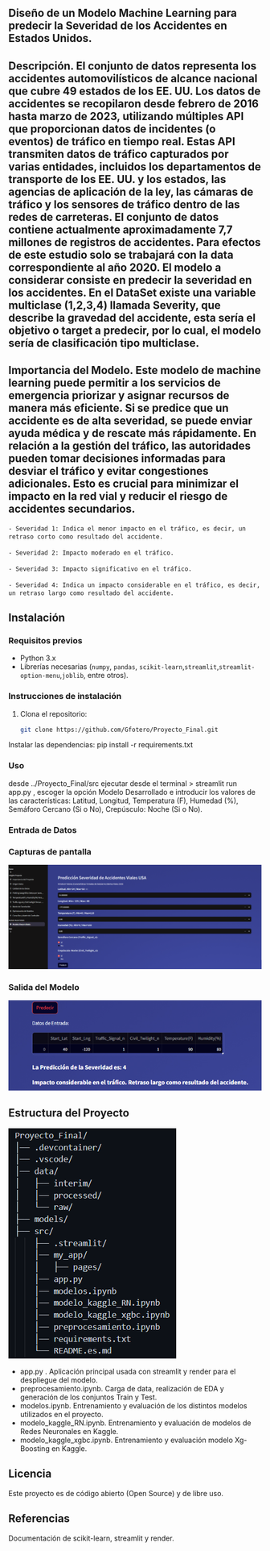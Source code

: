 ## Diseño de un Modelo Machine Learning para predecir la Severidad de los Accidentes en Estados Unidos. 

## Descripción. El conjunto de datos representa los accidentes automovilísticos de alcance nacional que cubre 49 estados de los EE. UU. Los datos de accidentes se recopilaron desde febrero de 2016 hasta marzo de 2023, utilizando múltiples API que proporcionan datos de incidentes (o eventos) de tráfico en tiempo real. Estas API transmiten datos de tráfico capturados por varias entidades, incluidos los departamentos de transporte de los EE. UU. y los estados, las agencias de aplicación de la ley, las cámaras de tráfico y los sensores de tráfico dentro de las redes de carreteras. El conjunto de datos contiene actualmente aproximadamente 7,7 millones de registros de accidentes. **Para efectos de este estudio solo se trabajará con la data correspondiente al año 2020**. El modelo a considerar consiste en predecir la severidad en los accidentes. En el DataSet existe una variable multiclase (1,2,3,4) llamada Severity, que describe la gravedad del accidente, esta sería el objetivo o target a predecir, por lo cual, el **modelo sería de clasificación tipo multiclase**.

## Importancia del Modelo. Este modelo de machine learning puede permitir a los servicios de emergencia priorizar y asignar recursos de manera más eficiente. Si se predice que un accidente es de alta severidad, se puede enviar ayuda médica y de rescate más rápidamente. En relación a la gestión del tráfico, las autoridades pueden tomar decisiones informadas para desviar el tráfico y evitar congestiones adicionales. Esto es crucial para minimizar el impacto en la red vial y reducir el riesgo de accidentes secundarios.

    - Severidad 1: Indica el menor impacto en el tráfico, es decir, un retraso corto como resultado del accidente.

    - Severidad 2: Impacto moderado en el tráfico.

    - Severidad 3: Impacto significativo en el tráfico.

    - Severidad 4: Indica un impacto considerable en el tráfico, es decir, un retraso largo como resultado del accidente.

## Instalación

### Requisitos previos
- Python 3.x
- Librerías necesarias (`numpy`, `pandas`, `scikit-learn`,`streamlit`,`streamlit-option-menu`,`joblib`, entre otros).
### Instrucciones de instalación
1. Clona el repositorio:
   ```bash
   git clone https://github.com/Gfotero/Proyecto_Final.git
   ```

Instalar las dependencias:
pip install -r requirements.txt

### Uso
desde ../Proyecto_Final/src ejecutar desde el terminal > streamlit run app.py , escoger la opción Modelo Desarrollado e introducir los valores de las características: Latitud, Longitud, Temperatura (F), Humedad (%), Semáforo Cercano (Si o No), Crepúsculo: Noche (Si o No). 

### Entrada de Datos

### Capturas de pantalla
![alt text](image.png)

### Salida del Modelo

![alt text](image-1.png)


## Estructura del Proyecto

![alt text](image-2.png)

- app.py . Aplicación principal usada con streamlit y render para el despliegue del modelo.
- preprocesamiento.ipynb. Carga de data, realización de EDA y generación de los conjuntos Train y Test.
- modelos.ipynb. Entrenamiento y evaluación de los distintos modelos utilizados en el proyecto.
- modelo_kaggle_RN.ipynb. Entrenamiento y evaluación de modelos de Redes Neuronales en Kaggle.
- modelo_kaggle_xgbc.ipynb. Entrenamiento y evaluación modelo Xg-Boosting en Kaggle.

## Licencia
Este proyecto es de código abierto (Open Source) y de libre uso.

## Referencias

Documentación de scikit-learn, streamlit y render.

